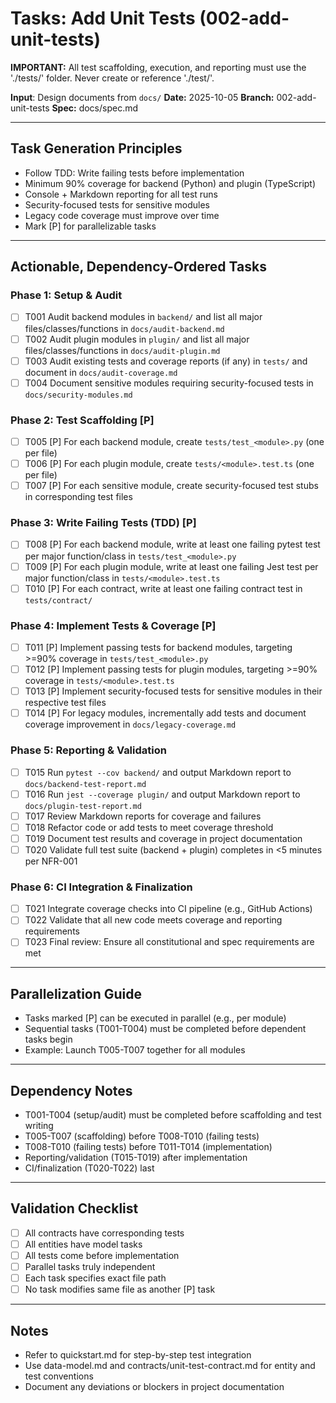 # Tasks: Add Unit Tests (002-add-unit-tests)

**IMPORTANT:** All test scaffolding, execution, and reporting must use the './tests/' folder. Never create or reference './test/'.

**Input**: Design documents from `docs/`
**Date:** 2025-10-05
**Branch:** 002-add-unit-tests
**Spec:** docs/spec.md

---

## Task Generation Principles

- Follow TDD: Write failing tests before implementation
- Minimum 90% coverage for backend (Python) and plugin (TypeScript)
- Console + Markdown reporting for all test runs
- Security-focused tests for sensitive modules
- Legacy code coverage must improve over time
- Mark [P] for parallelizable tasks

---

## Actionable, Dependency-Ordered Tasks

### Phase 1: Setup & Audit

- [ ] T001 Audit backend modules in `backend/` and list all major files/classes/functions in `docs/audit-backend.md`
- [ ] T002 Audit plugin modules in `plugin/` and list all major files/classes/functions in `docs/audit-plugin.md`
- [ ] T003 Audit existing tests and coverage reports (if any) in `tests/` and document in `docs/audit-coverage.md`
- [ ] T004 Document sensitive modules requiring security-focused tests in `docs/security-modules.md`

### Phase 2: Test Scaffolding [P]

- [ ] T005 [P] For each backend module, create `tests/test_<module>.py` (one per file)
- [ ] T006 [P] For each plugin module, create `tests/<module>.test.ts` (one per file)
- [ ] T007 [P] For each sensitive module, create security-focused test stubs in corresponding test files

### Phase 3: Write Failing Tests (TDD) [P]

- [ ] T008 [P] For each backend module, write at least one failing pytest test per major function/class in `tests/test_<module>.py`
- [ ] T009 [P] For each plugin module, write at least one failing Jest test per major function/class in `tests/<module>.test.ts`
- [ ] T010 [P] For each contract, write at least one failing contract test in `tests/contract/`

### Phase 4: Implement Tests & Coverage [P]

- [ ] T011 [P] Implement passing tests for backend modules, targeting >=90% coverage in `tests/test_<module>.py`
- [ ] T012 [P] Implement passing tests for plugin modules, targeting >=90% coverage in `tests/<module>.test.ts`
- [ ] T013 [P] Implement security-focused tests for sensitive modules in their respective test files
- [ ] T014 [P] For legacy modules, incrementally add tests and document coverage improvement in `docs/legacy-coverage.md`

### Phase 5: Reporting & Validation

- [ ] T015 Run `pytest --cov backend/` and output Markdown report to `docs/backend-test-report.md`
- [ ] T016 Run `jest --coverage plugin/` and output Markdown report to `docs/plugin-test-report.md`
- [ ] T017 Review Markdown reports for coverage and failures
- [ ] T018 Refactor code or add tests to meet coverage threshold
- [ ] T019 Document test results and coverage in project documentation
- [ ] T020 Validate full test suite (backend + plugin) completes in <5 minutes per NFR-001

### Phase 6: CI Integration & Finalization

- [ ] T021 Integrate coverage checks into CI pipeline (e.g., GitHub Actions)
- [ ] T022 Validate that all new code meets coverage and reporting requirements
- [ ] T023 Final review: Ensure all constitutional and spec requirements are met

---

## Parallelization Guide

- Tasks marked [P] can be executed in parallel (e.g., per module)
- Sequential tasks (T001-T004) must be completed before dependent tasks begin
- Example: Launch T005-T007 together for all modules

---

## Dependency Notes

- T001-T004 (setup/audit) must be completed before scaffolding and test writing
- T005-T007 (scaffolding) before T008-T010 (failing tests)
- T008-T010 (failing tests) before T011-T014 (implementation)
- Reporting/validation (T015-T019) after implementation
- CI/finalization (T020-T022) last

---

## Validation Checklist

- [ ] All contracts have corresponding tests
- [ ] All entities have model tasks
- [ ] All tests come before implementation
- [ ] Parallel tasks truly independent
- [ ] Each task specifies exact file path
- [ ] No task modifies same file as another [P] task

---

## Notes

- Refer to quickstart.md for step-by-step test integration
- Use data-model.md and contracts/unit-test-contract.md for entity and test conventions
- Document any deviations or blockers in project documentation
